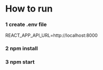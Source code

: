 # How to run

### 1 create .env file

REACT_APP_API_URL=http://localhost:8000

### 2 npm install

### 3 npm start